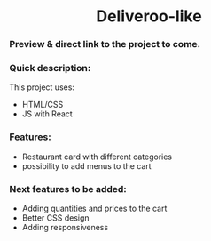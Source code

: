 <h1 align="center">Deliveroo-like</h1>

### Preview & direct link to the project to come.

### Quick description:
This project uses:
- HTML/CSS
- JS with React

### Features:
- Restaurant card with different categories
- possibility to add menus to the cart

### Next features to be added:
- Adding quantities and prices to the cart
- Better CSS design
- Adding responsiveness
